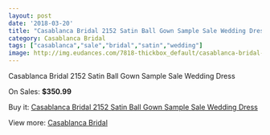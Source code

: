 ```yaml
---
layout: post
date: '2018-03-20'
title: "Casablanca Bridal 2152 Satin Ball Gown Sample Sale Wedding Dress"
category: Casablanca Bridal
tags: ["casablanca","sale","bridal","satin","wedding"]
image: http://img.eudances.com/7818-thickbox_default/casablanca-bridal-2152-satin-ball-gown-sample-sale-wedding-dress.jpg
---
```

Casablanca Bridal 2152 Satin Ball Gown Sample Sale Wedding Dress

On Sales: **$350.99**
<a href="https://www.eudances.com/en/casablanca-bridal/2757-casablanca-bridal-2152-satin-ball-gown-sample-sale-wedding-dress.html"><amp-img layout="responsive" width="600" height="600" src="//img.eudances.com/7818-thickbox_default/casablanca-bridal-2152-satin-ball-gown-sample-sale-wedding-dress.jpg" alt="Casablanca Bridal 2152 Satin Ball Gown Sample Sale Wedding Dress 0" /></a>
<a href="https://www.eudances.com/en/casablanca-bridal/2757-casablanca-bridal-2152-satin-ball-gown-sample-sale-wedding-dress.html"><amp-img layout="responsive" width="600" height="600" src="//img.eudances.com/7821-thickbox_default/casablanca-bridal-2152-satin-ball-gown-sample-sale-wedding-dress.jpg" alt="Casablanca Bridal 2152 Satin Ball Gown Sample Sale Wedding Dress 1" /></a>
<a href="https://www.eudances.com/en/casablanca-bridal/2757-casablanca-bridal-2152-satin-ball-gown-sample-sale-wedding-dress.html"><amp-img layout="responsive" width="600" height="600" src="//img.eudances.com/7820-thickbox_default/casablanca-bridal-2152-satin-ball-gown-sample-sale-wedding-dress.jpg" alt="Casablanca Bridal 2152 Satin Ball Gown Sample Sale Wedding Dress 2" /></a>
<a href="https://www.eudances.com/en/casablanca-bridal/2757-casablanca-bridal-2152-satin-ball-gown-sample-sale-wedding-dress.html"><amp-img layout="responsive" width="600" height="600" src="//img.eudances.com/7819-thickbox_default/casablanca-bridal-2152-satin-ball-gown-sample-sale-wedding-dress.jpg" alt="Casablanca Bridal 2152 Satin Ball Gown Sample Sale Wedding Dress 3" /></a>

Buy it: [Casablanca Bridal 2152 Satin Ball Gown Sample Sale Wedding Dress](https://www.eudances.com/en/casablanca-bridal/2757-casablanca-bridal-2152-satin-ball-gown-sample-sale-wedding-dress.html "Casablanca Bridal 2152 Satin Ball Gown Sample Sale Wedding Dress")

View more: [Casablanca Bridal](https://www.eudances.com/en/4-casablanca-bridal "Casablanca Bridal")